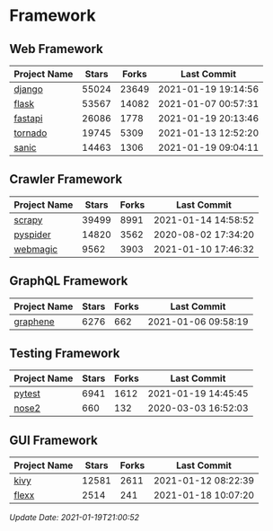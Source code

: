 # Framework

## Web Framework
| Project Name | Stars | Forks | Last Commit |
| ------------ | ----- | ----- | ----------- |
| [django](https://github.com/django/django) | 55024 | 23649 | 2021-01-19 19:14:56 |
| [flask](https://github.com/pallets/flask) | 53567 | 14082 | 2021-01-07 00:57:31 |
| [fastapi](https://github.com/tiangolo/fastapi) | 26086 | 1778 | 2021-01-19 20:13:46 |
| [tornado](https://github.com/tornadoweb/tornado) | 19745 | 5309 | 2021-01-13 12:52:20 |
| [sanic](https://github.com/sanic-org/sanic) | 14463 | 1306 | 2021-01-19 09:04:11 |

## Crawler Framework
| Project Name | Stars | Forks | Last Commit |
| ------------ | ----- | ----- | ----------- |
| [scrapy](https://github.com/scrapy/scrapy) | 39499 | 8991 | 2021-01-14 14:58:52 |
| [pyspider](https://github.com/binux/pyspider) | 14820 | 3562 | 2020-08-02 17:34:20 |
| [webmagic](https://github.com/code4craft/webmagic) | 9562 | 3903 | 2021-01-10 17:46:32 |

## GraphQL Framework
| Project Name | Stars | Forks | Last Commit |
| ------------ | ----- | ----- | ----------- |
| [graphene](https://github.com/graphql-python/graphene) | 6276 | 662 | 2021-01-06 09:58:19 |

## Testing Framework
| Project Name | Stars | Forks | Last Commit |
| ------------ | ----- | ----- | ----------- |
| [pytest](https://github.com/pytest-dev/pytest) | 6941 | 1612 | 2021-01-19 14:45:45 |
| [nose2](https://github.com/nose-devs/nose2) | 660 | 132 | 2020-03-03 16:52:03 |

## GUI Framework
| Project Name | Stars | Forks | Last Commit |
| ------------ | ----- | ----- | ----------- |
| [kivy](https://github.com/kivy/kivy) | 12581 | 2611 | 2021-01-12 08:22:39 |
| [flexx](https://github.com/flexxui/flexx) | 2514 | 241 | 2021-01-18 10:07:20 |

*Update Date: 2021-01-19T21:00:52*